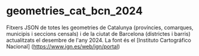 # geometries_cat_bcn_2024
Fitxers JSON de totes les geometries de Catalunya (províncies, comarques, municipis i seccions censals) i de la ciutat de Barcelona (districtes i barris) actualitzats el desembre de l'any 2024. La font és el [Instituto Cartográfico Nacional] (https://www.ign.es/web/ign/portal)
